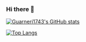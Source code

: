 ### Hi there 👋
[![Guarneri1743's GitHub stats](https://github-readme-stats.vercel.app/api?username=Guarneri1743)](https://github.com/Guarneri1743/github-readme-stats)

[![Top Langs](https://github-readme-stats.vercel.app/api/top-langs/?username=Guarneri1743)](https://github.com/Guarneri1743/github-readme-stats)

